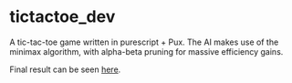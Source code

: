 # tictactoe_dev
A tic-tac-toe game written in purescript + Pux. 
The AI makes use of the minimax algorithm, with alpha-beta pruning for massive efficiency gains.

Final result can be seen [here](https://sroelants.github.io/Tictactoe).
